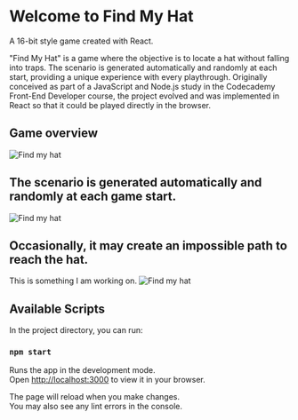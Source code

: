 # Welcome to Find My Hat
A 16-bit style game created with React.

"Find My Hat" is a game where the objective is to locate a hat without falling into traps. The scenario is generated automatically and randomly at each start, providing a unique experience with every playthrough. Originally conceived as part of a JavaScript and Node.js study in the Codecademy Front-End Developer course, the project evolved and was implemented in React so that it could be played directly in the browser.

## Game overview
![Find my hat](https://felipe-gomes.com/static/media/01.d580ba066c29968c6682.gif)

## The scenario is generated automatically and randomly at each game start.
![Find my hat](https://felipe-gomes.com/static/media/02.5e377c0bef0356eebe5f.gif)

## Occasionally, it may create an impossible path to reach the hat. 
This is something I am working on.
![Find my hat](https://felipe-gomes.com/static/media/03.0fb9b53a516014cb3a7b.jpg)

## Available Scripts

In the project directory, you can run:

### `npm start`

Runs the app in the development mode.\
Open [http://localhost:3000](http://localhost:3000) to view it in your browser.

The page will reload when you make changes.\
You may also see any lint errors in the console. 
 
